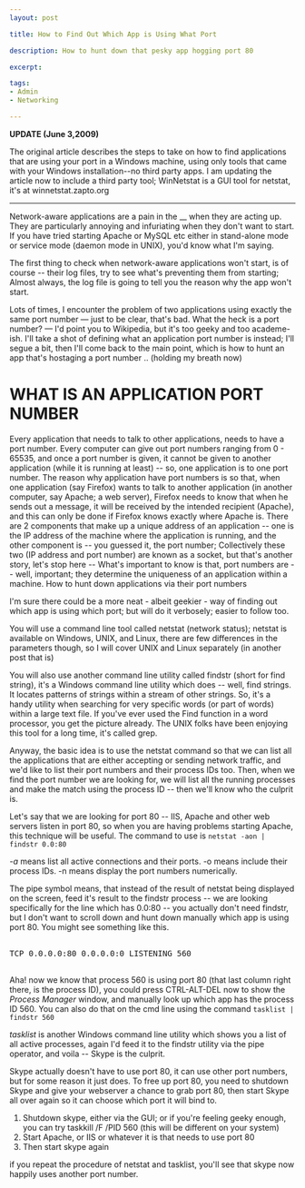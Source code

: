 ```yaml
---
layout: post

title: How to Find Out Which App is Using What Port

description: How to hunt down that pesky app hogging port 80

excerpt: 

tags:
- Admin
- Networking

---
```


**UPDATE (June 3,2009)**

The original article describes the steps to take on how to find applications that are using your port in a Windows machine, using only tools that came with your Windows installation--no third party apps. I am updating the article now to include a third party tool; WinNetstat is a GUI tool for netstat, it's at winnetstat.zapto.org

***


Network-aware applications are a pain in the __ when they are acting up. They are particularly annoying and infuriating when they don't want to start. If you have tried starting Apache or MySQL etc either in stand-alone mode or service mode (daemon mode in UNIX), you'd know what I'm saying.

The first thing to check when network-aware applications won't start, is of course -- their log files, try to see what's preventing them from starting; Almost always, the log file is going to tell you the reason why the app won't start.

Lots of times, I encounter the problem of two applications using exactly the same port number &mdash; just to be clear, that's bad. What the heck is a port number? &mdash; I'd point you to Wikipedia, but it's too geeky and too academe-ish. I'll take a shot of defining what an application port number is instead; I'll segue a bit, then I'll come back to the main point, which is how to hunt an app that's hostaging a port number .. (holding my breath now)


# WHAT IS AN APPLICATION PORT NUMBER

Every application that needs to talk to other applications, needs to have a port number. Every computer can give out port numbers ranging from 0 - 65535, and once a port number is given, it cannot be given to another application (while it is running at least) -- so, one application is to one port number. The reason why application have port numbers is so that, when one application (say Firefox) wants to talk to another application (in another computer, say Apache; a web server), Firefox needs to know that when he sends out a message, it will be received by the intended recipient (Apache), and this can only be done if Firefox knows exactly where Apache is. There are 2 components that make up a unique address of an application -- one is the IP address of the machine where the application is running, and the other component is -- you guessed it, the port number; Collectively these two (IP address and port number) are known as a socket, but that's another story, let's stop here -- What's important to know is that, port numbers are -- well, important; they determine the uniqueness of an application within a machine.
How to hunt down applications via their port numbers

I'm sure there could be a more neat - albeit geekier - way of finding out which app is using which port; but will do it verbosely; easier to follow too.

You will use a command line tool called netstat (network status); netstat is available on Windows, UNIX, and Linux, there are few differences in the parameters though, so I will cover UNIX and Linux separately (in another post that is)

You will also use another command line utility called findstr (short for find string), it's a Windows command line utility which does -- well, find strings. It locates patterns of strings within a stream of other strings. So, it's a handy utility when searching for very specific words (or part of words) within a large text file. If you've ever used the Find function in a word processor, you get the picture already. The UNIX folks have been enjoying this tool for a long time, it's called grep.

Anyway, the basic idea is to use the netstat command so that we can list all the applications that are either accepting or sending network traffic, and we'd like to list their port numbers and their process IDs too. Then, when we find the port number we are looking for, we will list all the running processes and make the match using the process ID -- then we'll know who the culprit is.

Let's say that we are looking for port 80 -- IIS, Apache and other web servers listen in port 80, so when you are having problems starting Apache, this technique will be useful. The command to use is <code class="codeblock">netstat -aon | findstr 0.0:80</code>

*-a* means list all active connections and their ports. -o means include their process IDs. -n means display the port numbers numerically.

The pipe symbol  means, that instead of the result of netstat being displayed on the screen, feed it's result to the findstr process -- we are looking specifically for the line which has 0.0:80 -- you actually don't need findstr, but I don't want to scroll down and hunt down manually which app is using port 80. You might see something like this.

<pre class='codeblock'>
  
TCP 0.0.0.0:80 0.0.0.0:0 LISTENING 560

</pre>

Aha! now we know that process 560 is using port 80 (that last column right there, is the process ID), you could press CTRL-ALT-DEL now to show the *Process Manager* window, and manually look up which app has the process ID 560. You can also do that on the cmd line using the command <code class="codeblock">tasklist | findstr 560</code>

*tasklist* is another Windows command line utility which shows you a list of all active processes, again I'd feed it to the findstr utility via the pipe operator, and voila -- Skype is the culprit.

Skype actually doesn't have to use port 80, it can use other port numbers, but for some reason it just does. To free up port 80, you need to shutdown Skype and give your webserver a chance to grab port 80, then start Skype all over again so it can choose which port it will bind to.

1. Shutdown skype, either via the GUI; or if you're feeling geeky enough, you can try taskkill /F /PID 560 (this will be different on your system)
2. Start Apache, or IIS or whatever it is that needs to use port 80
3. Then start skype again

if you repeat the procedure of netstat and tasklist, you'll see that skype now happily uses another port number.
